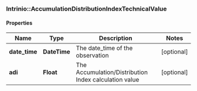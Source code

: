 ### Intrinio::AccumulationDistributionIndexTechnicalValue

#### Properties
Name | Type | Description | Notes
------------ | ------------- | ------------- | -------------
**date_time** | **DateTime** | The date_time of the observation | [optional] 
**adi** | **Float** | The Accumulation/Distribution Index calculation value | [optional] 


